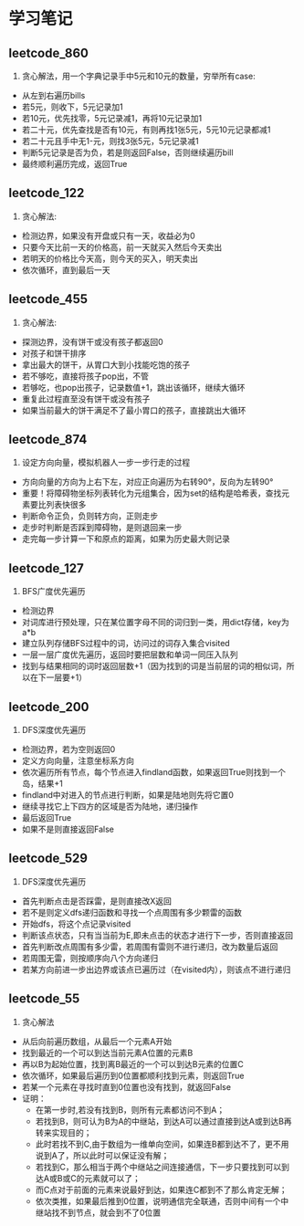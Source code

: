 # 学习笔记

## leetcode_860
1. 贪心解法，用一个字典记录手中5元和10元的数量，穷举所有case:
* 从左到右遍历bills
* 若5元，则收下，5元记录加1
* 若10元，优先找零，5元记录减1，再将10元记录加1
* 若二十元，优先查找是否有10元，有则再找1张5元，5元10元记录都减1
* 若二十元且手中无1-元，则找3张5元，5元记录减1
* 判断5元记录是否为负，若是则返回False，否则继续遍历bill
* 最终顺利遍历完成，返回True
   
## leetcode_122
1. 贪心解法:
* 检测边界，如果没有开盘或只有一天，收益必为0
* 只要今天比前一天的价格高，前一天就买入然后今天卖出
* 若明天的价格比今天高，则今天的买入，明天卖出
* 依次循环，直到最后一天

## leetcode_455
1. 贪心解法:
* 探测边界，没有饼干或没有孩子都返回0
* 对孩子和饼干排序
* 拿出最大的饼干，从胃口大到小找能吃饱的孩子
* 若不够吃，直接将孩子pop出，不管
* 若够吃，也pop出孩子，记录数值+1，跳出该循环，继续大循环
* 重复此过程直至没有饼干或没有孩子
* 如果当前最大的饼干满足不了最小胃口的孩子，直接跳出大循环

## leetcode_874
1. 设定方向向量，模拟机器人一步一步行走的过程
* 方向向量的方向为上右下左，对应正向遍历为右转90°，反向为左转90°
* 重要！将障碍物坐标列表转化为元组集合，因为set的结构是哈希表，查找元素要比列表快很多
* 判断命令正负，负则转方向，正则走步
* 走步时判断是否踩到障碍物，是则退回来一步
* 走完每一步计算一下和原点的距离，如果为历史最大则记录

## leetcode_127
1. BFS广度优先遍历
* 检测边界
* 对词库进行预处理，只在某位置字母不同的词归到一类，用dict存储，key为a*b
* 建立队列存储BFS过程中的词，访问过的词存入集合visited
* 一层一层广度优先遍历，返回时要把层数和单词一同压入队列
* 找到与结果相同的词时返回层数+1（因为找到的词是当前层的词的相似词，所以在下一层要+1）

## leetcode_200
1. DFS深度优先遍历
* 检测边界，若为空则返回0
* 定义方向向量，注意坐标系方向
* 依次遍历所有节点，每个节点进入findland函数，如果返回True则找到一个岛，结果+1
* findland中对进入的节点进行判断，如果是陆地则先将它置0
* 继续寻找它上下四方的区域是否为陆地，递归操作
* 最后返回True
* 如果不是则直接返回False

## leetcode_529
1. DFS深度优先遍历
* 首先判断点击是否踩雷，是则直接改X返回
* 若不是则定义dfs递归函数和寻找一个点周围有多少颗雷的函数
* 开始dfs，将这个点记录visited
* 判断该点状态，只有当当前为E,即未点击的状态才进行下一步，否则直接返回
* 首先判断改点周围有多少雷，若周围有雷则不进行递归，改为数量后返回
* 若周围无雷，则按顺序向八个方向递归
* 若某方向前进一步出边界或该点已遍历过（在visited内），则该点不进行递归

## leetcode_55
1. 贪心解法
* 从后向前遍历数组，从最后一个元素A开始
* 找到最近的一个可以到达当前元素A位置的元素B
* 再以B为起始位置，找到离B最近的一个可以到达B元素的位置C
* 依次循环，如果最后遍历到0位置都顺利找到元素，则返回True
* 若某一个元素在寻找时直到0位置也没有找到，就返回False
* 证明：
    * 在第一步时,若没有找到B，则所有元素都访问不到A；
    * 若找到B，则可认为B为A的中继站，到达A可以通过直接到达A或到达B再转来实现目的；
    * 此时若找不到C,由于数组为一维单向空间，如果连B都到达不了，更不用说到A了，所以此时可以保证没有解；
    * 若找到C，那么相当于两个中继站之间连接通信，下一步只要找到可以到达A或B或C的元素就可以了；
    * 而C点对于前面的元素来说最好到达，如果连C都到不了那么肯定无解；
    * 依次类推，如果最后推到0位置，说明通信完全联通，否则中间有一个中继站找不到节点，就会到不了0位置